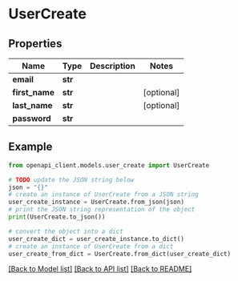 # UserCreate


## Properties

Name | Type | Description | Notes
------------ | ------------- | ------------- | -------------
**email** | **str** |  | 
**first_name** | **str** |  | [optional] 
**last_name** | **str** |  | [optional] 
**password** | **str** |  | 

## Example

```python
from openapi_client.models.user_create import UserCreate

# TODO update the JSON string below
json = "{}"
# create an instance of UserCreate from a JSON string
user_create_instance = UserCreate.from_json(json)
# print the JSON string representation of the object
print(UserCreate.to_json())

# convert the object into a dict
user_create_dict = user_create_instance.to_dict()
# create an instance of UserCreate from a dict
user_create_from_dict = UserCreate.from_dict(user_create_dict)
```
[[Back to Model list]](../README.md#documentation-for-models) [[Back to API list]](../README.md#documentation-for-api-endpoints) [[Back to README]](../README.md)


